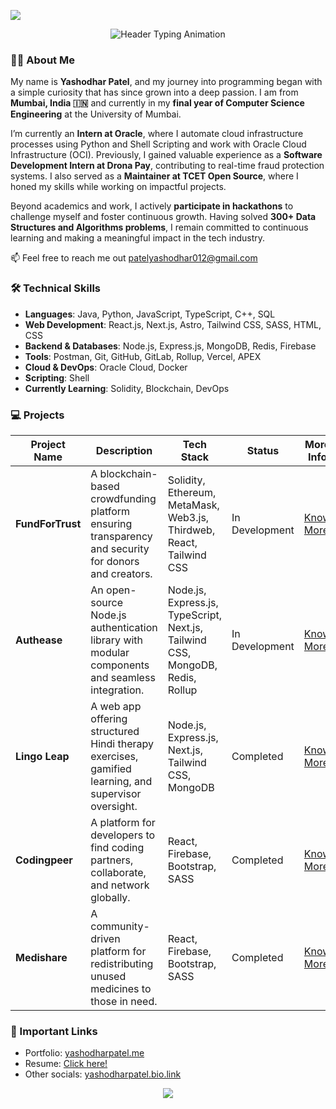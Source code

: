<img src="https://user-images.githubusercontent.com/73097560/115834477-dbab4500-a447-11eb-908a-139a6edaec5c.gif"><br/>

<div align="center">
  <img src="https://readme-typing-svg.herokuapp.com?font=Fira+Code&weight=600&size=28&duration=3000&pause=1000&color=FFFFFF&center=true&vCenter=true&width=800&lines=Hi+%F0%9F%91%8B%2C+I'm+Yashodhar+Patel" alt="Header Typing Animation" />
</div>

### 🧑‍💻 About Me

My name is **Yashodhar Patel**, and my journey into programming began with a simple curiosity that has since grown into a deep passion. I am from **Mumbai, India 🇮🇳** and currently in my **final year of Computer Science Engineering** at the University of Mumbai.

I’m currently an **Intern at Oracle**, where I automate cloud infrastructure processes using Python and Shell Scripting and work with Oracle Cloud Infrastructure (OCI). Previously, I gained valuable experience as a **Software Development Intern at Drona Pay**, contributing to real-time fraud protection systems. I also served as a **Maintainer at TCET Open Source**, where I honed my skills while working on impactful projects.

Beyond academics and work, I actively **participate in hackathons** to challenge myself and foster continuous growth. Having solved **300+ Data Structures and Algorithms problems**, I remain committed to continuous learning and making a meaningful impact in the tech industry.

📫 Feel free to reach me out patelyashodhar012@gmail.com

### 🛠️ Technical Skills  

- **Languages**: Java, Python, JavaScript, TypeScript, C++, SQL  
- **Web Development**: React.js, Next.js, Astro, Tailwind CSS, SASS, HTML, CSS  
- **Backend & Databases**: Node.js, Express.js, MongoDB, Redis, Firebase  
- **Tools**: Postman, Git, GitHub, GitLab, Rollup, Vercel, APEX  
- **Cloud & DevOps**: Oracle Cloud, Docker
- **Scripting**: Shell  
- **Currently Learning**: Solidity, Blockchain, DevOps


### 💻 Projects  

| Project Name        | Description | Tech Stack | Status | More Info |
|--------------------|-------------|------------|--------|-----------|
| **FundForTrust**   | A blockchain-based crowdfunding platform ensuring transparency and security for donors and creators. | Solidity, Ethereum, MetaMask, Web3.js, Thirdweb, React, Tailwind CSS | In Development | [Know More](https://drive.google.com/file/d/1e8T6awd7yYmZnF4yR3y2y_l2oRKlJubJ/view?usp=sharing) |
| **Authease**       | An open-source Node.js authentication library with modular components and seamless integration. | Node.js, Express.js, TypeScript, Next.js, Tailwind CSS, MongoDB, Redis, Rollup | In Development | [Know More](https://docs.google.com/document/d/18-8rOahuLzFEiHm6i_c9V5fHqA4sYOuEFaQlb3JAqyY/edit?usp=sharing) |
| **Lingo Leap**     | A web app offering structured Hindi therapy exercises, gamified learning, and supervisor oversight. | Node.js, Express.js, Next.js, Tailwind CSS, MongoDB | Completed | [Know More](https://docs.google.com/document/d/1K-LTq3XryjIPmVbhVND0o27JOETyU58s100DRQWR0LU/edit?usp=sharing) |
| **Codingpeer**     | A platform for developers to find coding partners, collaborate, and network globally. | React, Firebase, Bootstrap, SASS | Completed | [Know More](https://docs.google.com/document/d/1zLnrslIAHrNhGUnz19i4geDIjRlwXXubk9R3CR4d7cU/edit?usp=sharing) |
| **Medishare**      | A community-driven platform for redistributing unused medicines to those in need. | React, Firebase, Bootstrap, SASS | Completed | [Know More](https://docs.google.com/document/d/1Rx2ty7P9X-XrZ9wUuoP-pXHtnz57gqR8usIACd9EBYI/edit?usp=sharing) |


### 🔗 Important Links

- Portfolio: [yashodharpatel.me](https://yashodharpatel.me)
- Resume: [Click here!](https://yashodharpatel.me/Yashodhar_Patel_Resume.pdf)
- Other socials: [yashodharpatel.bio.link](https://yashodharpatel.bio.link)

<div align="center">
  <a href="mailto:patelyashodhar012@gmail.com">
    <img src="https://img.shields.io/badge/-Let's%20Talk!-blueviolet?style=for-the-badge&logo=telegram&logoColor=white" />
  </a>
</div>
